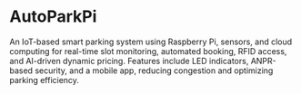 # AutoParkPi
An IoT-based smart parking system using Raspberry Pi, sensors, and cloud computing for real-time slot monitoring, automated booking, RFID access, and AI-driven dynamic pricing. Features include LED indicators, ANPR-based security, and a mobile app, reducing congestion and optimizing parking efficiency.

